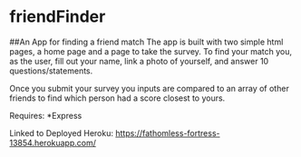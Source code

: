 # friendFinder

##An App for finding a friend match
The app is built with two simple html pages, a home page and a page to take the survey. To find your match you, as the user, fill out your name, link a photo of yourself, and answer 10 questions/statements.

Once you submit your survey you inputs are compared to an array of other friends to find which person had a score closest to yours.

Requires:
*Express

Linked to Deployed Heroku: https://fathomless-fortress-13854.herokuapp.com/
